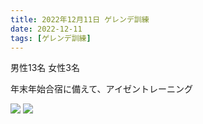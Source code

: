 ```yaml
---
title: 2022年12月11日 ゲレンデ訓練
date: 2022-12-11
tags: [ゲレンデ訓練]
---
```


男性13名
女性3名

年末年始合宿に備えて、アイゼントレーニング

![](/2022/12/11/20221211/5.jpg)
![](/2022/12/11/20221211/6.jpg)
